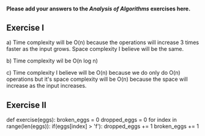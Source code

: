 #### Please add your answers to the ***Analysis of  Algorithms*** exercises here.

## Exercise I

a) Time complexity will be O(n) because the operations will increase 3 times faster as the input grows. Space complexity I believe will be the same.


b) Time complexity wil be O(n log n)


c) Time complexity I believe will be O(n) because we do only do O(n) operations but it's space complexity will be O(n) because the space will increase as the input increases.

## Exercise II

def exercise(eggs):
  broken_eggs = 0
  dropped_eggs = 0
  for index in range(len(eggs)):
    if(eggs[index] > 'f'):
      <!-- Only drop if floor is higher than f, this will get us to log of n -->
      dropped_eggs += 1
      broken_eggs += 1

<!-- This is log of n because we only do things if we are at a certain floor -->
<!-- Dropped eggs get reduce, broken_eggs stay the same -->